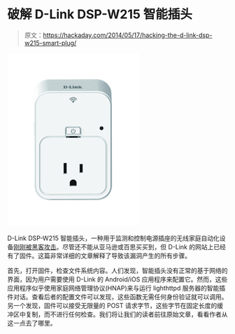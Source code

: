 # 破解 D-Link DSP-W215 智能插头

> 原文：<https://hackaday.com/2014/05/17/hacking-the-d-link-dsp-w215-smart-plug/>

[![DSP-W215](img/faacc3a2dac01ace7af5f959f7f9c914.png)](http://hackaday.com/wp-content/uploads/2014/05/dspw215.jpg)

D-Link DSP-W215 智能插头，一种用于监测和控制电源插座的无线家庭自动化设备[刚刚被黑客攻击](http://www.devttys0.com/2014/05/hacking-the-d-link-dsp-w215-smart-plug/)。尽管还不能从亚马逊或百思买买到，但 D-Link 的网站上已经有了固件。这篇非常详细的文章解释了导致该漏洞产生的所有步骤。

首先，打开固件，检查文件系统内容。人们发现，智能插头没有正常的基于网络的界面，因为用户需要使用 D-Link 的 Android/iOS 应用程序来配置它。然而，这些应用程序似乎使用家庭网络管理协议(HNAP)来与运行 lighthttpd 服务器的智能插件对话。查看后者的配置文件可以发现，这些函数无需任何身份验证就可以调用。另一个发现，固件可以接受无限量的 POST 请求字节，这些字节在固定长度的缓冲区中复制，而不进行任何检查。我们将让我们的读者前往原始文章，看看作者从这一点去了哪里。